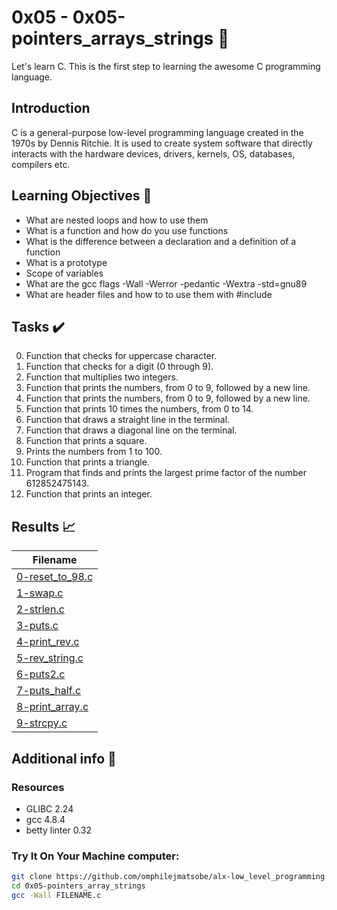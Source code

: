 # 0x05 - 0x05-pointers_arrays_strings 📝

Let's learn C. This is the first step to learning the awesome C programming language.

## Introduction

C is a general-purpose low-level programming language created in the 1970s by Dennis Ritchie.
It is used to create system software that directly interacts with the hardware devices, drivers, kernels, OS, databases, compilers etc.

## Learning Objectives :bookmark_tabs:

* What are nested loops and how to use them
* What is a function and how do you use functions
* What is the difference between a declaration and a definition of a function
* What is a prototype
* Scope of variables
* What are the gcc flags -Wall -Werror -pedantic -Wextra -std=gnu89
* What are header files and how to to use them with #include
  
## Tasks :heavy_check_mark:

0. Function that checks for uppercase character.
1. Function that checks for a digit (0 through 9).
2. Function that multiplies two integers.
3. Function that prints the numbers, from 0 to 9, followed by a new line.
4. Function that prints the numbers, from 0 to 9, followed by a new line.
5. Function that prints 10 times the numbers, from 0 to 14.
6. Function that draws a straight line in the terminal.
7. Function that draws a diagonal line on the terminal.
8. Function that prints a square.
9. Prints the numbers from 1 to 100.
10. Function that prints a triangle.
11. Program that finds and prints the largest prime factor of the number 612852475143.
12. Function that prints an integer.

## Results :chart_with_upwards_trend:

| Filename |
| ------ |
| [0-reset_to_98.c](https://github.com/omphilejmatsobe/alx-low_level_programming/blob/master/0x05-pointers_arrays_strings/0-reset_to_98.c)|
| [1-swap.c](https://github.com/omphilejmatsobe/alx-low_level_programming/blob/master/0x05-pointers_arrays_strings/1-swap.c)|
| [2-strlen.c](https://github.com/omphilejmatsobe/alx-low_level_programming/blob/master/0x05-pointers_arrays_strings/2-strlen.c)|
| [3-puts.c](https://github.com/omphilejmatsobe/alx-low_level_programming/blob/master/0x05-pointers_arrays_strings/3-puts.c)|
| [4-print_rev.c](https://github.com/omphilejmatsobe/alx-low_level_programming/blob/master/0x05-pointers_arrays_strings/4-print_rev.c)|
| [5-rev_string.c](https://github.com/omphilejmatsobe/alx-low_level_programming/blob/master/0x05-pointers_arrays_strings/5-rev_string.c)|
| [6-puts2.c](https://github.com/omphilejmatsobe/alx-low_level_programming/blob/master/0x05-pointers_arrays_strings/6-puts2.c)|
| [7-puts_half.c](https://github.com/omphilejmatsobe/alx-low_level_programming/blob/master/0x05-pointers_arrays_strings/7-puts_half.c)|
| [8-print_array.c](https://github.com/omphilejmatsobe/alx-low_level_programming/blob/master/0x05-pointers_arrays_strings/8-print_array.c)|
| [9-strcpy.c](https://github.com/omphilejmatsobe/alx-low_level_programming/blob/master/0x05-pointers_arrays_strings/9-strcpy.c)|
## Additional info :construction:
### Resources

- GLIBC 2.24
- gcc 4.8.4
- betty linter 0.32


### Try It On Your Machine computer:	
```bash
git clone https://github.com/omphilejmatsobe/alx-low_level_programming.git
cd 0x05-pointers_array_strings
gcc -Wall FILENAME.c
```


